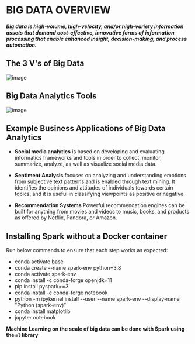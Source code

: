 # BIG DATA OVERVIEW

***Big data is high-volume, high-velocity, and/or high-variety information assets that demand cost-effective, innovative forms of information processing that enable enhanced insight, decision-making, and process automation.***

## The 3 V's of Big Data

![image](https://github.com/MarvinAgumba/BIG-DATA-AND-PY-SPARK-WALKTHROUGH/assets/122484885/647317b6-0fcc-4287-88d2-801e24263454)

## Big Data Analytics Tools

![image](https://github.com/MarvinAgumba/BIG-DATA-AND-PY-SPARK-WALKTHROUGH/assets/122484885/9f162189-c656-4519-903d-d34264f94312)

## Example Business Applications of Big Data Analytics

 - **Social media analytics** is based on developing and evaluating informatics frameworks and tools in order to collect, monitor, summarize, analyze, as well as visualize social media data.
 
 - **Sentiment Analysis** focuses on analyzing and understanding emotions from subjective text patterns and is enabled through text mining. It identifies the opinions and attitudes of individuals towards certain topics, and it is useful in classifying viewpoints as positive or negative.
 
 - **Recommendation Systems** Powerful recommendation engines can be built for anything from movies and videos to music, books, and products as offered by Netflix, Pandora, or Amazon.

## Installing Spark without a Docker container

Run below commands to ensure that each step works as expected:
- conda activate base
- conda create --name spark-env python=3.8
- conda activate spark-env
- conda install -c conda-forge openjdk=11
- pip install pyspark==3
- conda install -c conda-forge notebook
- python -m ipykernel install --user --name spark-env --display-name "Python (spark-env)"
- conda install matplotlib
- jupyter notebook

**Machine Learning on the scale of big data can be done with Spark using the `ml` library**
